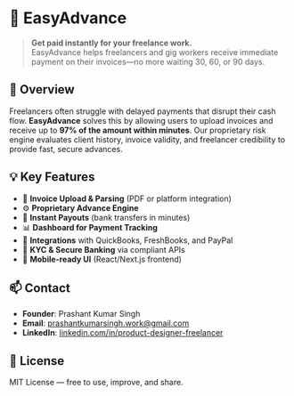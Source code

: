 # 🚀 EasyAdvance

> **Get paid instantly for your freelance work.**  
EasyAdvance helps freelancers and gig workers receive immediate payment on their invoices—no more waiting 30, 60, or 90 days.

## 📌 Overview

Freelancers often struggle with delayed payments that disrupt their cash flow. **EasyAdvance** solves this by allowing users to upload invoices and receive up to **97% of the amount within minutes**. Our proprietary risk engine evaluates client history, invoice validity, and freelancer credibility to provide fast, secure advances.

## 💡 Key Features

- 🔄 **Invoice Upload & Parsing** (PDF or platform integration)
- ⚙️ **Proprietary Advance Engine**  
- 💸 **Instant Payouts** (bank transfers in minutes)
- 📊 **Dashboard for Payment Tracking**
- 🔗 **Integrations** with QuickBooks, FreshBooks, and PayPal
- 🔐 **KYC & Secure Banking** via compliant APIs
- 📱 **Mobile-ready UI** (React/Next.js frontend)


## 📫 Contact

* **Founder**: Prashant Kumar Singh
* **Email**: [prashantkumarsingh.work@gmail.com](mailto:prashantkumarsingh.work@gmail.com)
* **LinkedIn**: [linkedin.com/in/product-designer-freelancer](https://linkedin.com/in/product-designer-freelancer)

## 📃 License

MIT License — free to use, improve, and share.
